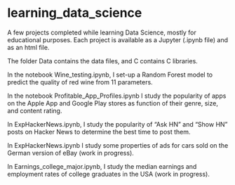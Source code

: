 # learning_data_science

A few projects completed while learning Data Science, mostly for educational purposes. Each project is available as a Jupyter (.ipynb file) and as an html file. 

The folder Data contains the data files, and C contains C libraries.

In the notebook Wine_testing.ipynb, I set-up a Random Forest model to predict the quality of red wine from 11 parameters.

In the notebook Profitable_App_Profiles.ipynb I study the popularity of apps on the Apple App and Google Play stores as function of their genre, size, and content rating. 

In ExpHackerNews.ipynb, I study the popularity of “Ask HN” and “Show HN” posts on Hacker News to determine the best time to post them.

In ExpHackerNews.ipynb I study some properties of ads for cars sold on the German version of eBay (work in progress). 

In Earnings_college_major.ipynb, I study the median earnings and employment rates of college graduates in the USA (work in progress).

